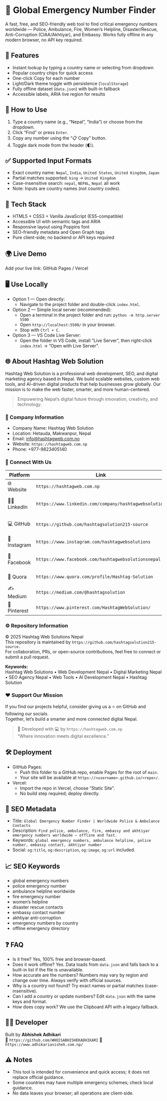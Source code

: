 # 🎯 Global Emergency Number Finder 
 
A fast, free, and SEO-friendly web tool to find critical emergency numbers worldwide — Police, Ambulance, Fire, Women’s Helpline, Disaster/Rescue, Anti-Corruption (CIAA/Akhtiyar), and Embassy. Works fully offline in any modern browser, no API key required.
 
## 🚀 Features 
- Instant lookup by typing a country name or selecting from dropdown 
- Popular country chips for quick access 
- One-click Copy for each number 
- Light/Dark theme toggle with persistence (`localStorage`) 
- Fully offline dataset (`data.json`) with built-in fallback 
- Accessible labels, ARIA live region for results 
 
## 🔧 How to Use 
1. Type a country name (e.g., “Nepal”, “India”) or choose from the dropdown. 
2. Click “Find” or press `Enter`. 
3. Copy any number using the “📋 Copy” button. 
4. Toggle dark mode from the header (🌓). 
 
## ✅ Supported Input Formats 
- Exact country name: `Nepal`, `India`, `United States`, `United Kingdom`, `Japan` 
- Partial matches supported: `king` → `United Kingdom` 
- Case-insensitive search: `nepal`, `NEPAL`, `Nepal` all work 
- Note: Inputs are country names (not country codes). 
 
## 🧠 Tech Stack 
- HTML5 + CSS3 + Vanilla JavaScript (ES5-compatible) 
- Accessible UI with semantic tags and ARIA 
- Responsive layout using Poppins font 
- SEO-friendly metadata and Open Graph tags 
- Pure client-side; no backend or API keys required 
 
## 🌍 Live Demo 
Add your live link: GitHub Pages / Vercel 
 
## 🖥️ Use Locally 
- Option 1 — Open directly: 
  - Navigate to the project folder and double-click `index.html`. 
- Option 2 — Simple local server (recommended): 
  - Open a terminal in the project folder and run: `python -m http.server 5500` 
  - Open `http://localhost:5500/` in your browser. 
  - Stop with `Ctrl + C`. 
- Option 3 — VS Code Live Server: 
  - Open the folder in VS Code, install “Live Server”, then right-click `index.html` → “Open with Live Server”. 
 
## 🌐 About Hashtag Web Solution 
 
Hashtag Web Solution is a professional web development, SEO, and digital marketing agency based in Nepal. We build scalable websites, custom web tools, and AI-driven digital products that help businesses grow globally. Our mission is to make the web faster, smarter, and more human-centered. 
 
> Empowering Nepal’s digital future through innovation, creativity, and technology. 
 
### 🏢 Company Information 
- Company Name: Hashtag Web Solution 
- Location: Hetauda, Makwanpur, Nepal  
- Email: info@hashtagweb.com.no 
- Website: `https://hashtagweb.com.np`   
- Phone: +977-9823405140 
 
### 🔗 Connect With Us 
 
| Platform | Link | Status | 
|-----------|------|--------| 
| 🌐 Website | `https://hashtagweb.com.np`  | Official business site | 
| 🧑‍💼 LinkedIn | `https://www.linkedin.com/company/hashtagwebsolution`  | Verified company profile | 
| 💻 GitHub | `https://github.com/hashtagsolution215-source`  | Open-source projects | 
| 📸 Instagram | `https://www.instagram.com/hashtagwebsolutions`  | Portfolio & updates | 
| 📘 Facebook | `https://www.facebook.com/hashtagwebsolutionsnepal`  | Active business page | 
| 🧠 Quora | `https://www.quora.com/profile/Hashtag-Solution`  | Q&A contributions | 
| ✍️ Medium | `https://medium.com/@hashtagsolution`  | Articles & tech blogs | 
| 📌 Pinterest | `https://www.pinterest.com/HashtagWebSolution/`  | Design inspirations | 
 
### ⚙️ Repository Information 
© 2025 Hashtag Web Solutions Nepal  
This repository is maintained by `https://github.com/hashtagsolution215-source.`   
For collaboration, PRs, or open-source contributions, feel free to connect or submit a pull request. 
 
**Keywords:**  
Hashtag Web Solutions  • Web Development Nepal • Digital Marketing Nepal • SEO Agency Nepal • Web Tools • AI Development Nepal • Hashtag Solution 
 
### ❤️ Support Our Mission 
If you find our projects helpful, consider giving us a ⭐ on GitHub and following our socials.  
Together, let’s build a smarter and more connected digital Nepal. 
 
> 🚀 Developed with 💻 by `https://hashtagweb.com.np`   
> “Where innovation meets digital excellence.” 
 
## 🛠 Deployment 
- GitHub Pages: 
  - Push this folder to a GitHub repo, enable Pages for the root of `main`. 
  - Your site will be available at `https://<username>.github.io/<repo>/`. 
- Vercel: 
  - Import the repo in Vercel, choose “Static Site”. 
  - No build step required; deploy directly. 
 
## 🔎 SEO Metadata 
- Title: `Global Emergency Number Finder | Worldwide Police & Ambulance Contacts` 
- Description: `Find police, ambulance, fire, embassy and akhtiyar emergency numbers worldwide — offline and fast.` 
- Keywords: `global emergency numbers, ambulance helpline, police number, embassy contact, akhtiyar number` 
- Social: `og:title`, `og:description`, `og:image`, `og:url` included. 
 
## 📈 SEO Keywords 
- global emergency numbers 
- police emergency number 
- ambulance helpline worldwide 
- fire emergency number 
- women’s helpline 
- disaster rescue contacts 
- embassy contact number 
- akhtiyar anti-corruption 
- emergency numbers by country 
- offline emergency directory 
 
## ❓ FAQ 
- Is it free? Yes, 100% free and browser-based. 
- Does it work offline? Yes. Data loads from `data.json` and falls back to a built-in list if the file is unavailable. 
- How accurate are the numbers? Numbers may vary by region and change over time. Always verify with official sources. 
- Why is a country not found? Try exact names or partial matches (case-insensitive). 
- Can I add a country or update numbers? Edit `data.json` with the same keys and format. 
- How does copy work? We use the Clipboard API with a legacy fallback. 
 
## 🧑‍💻 Developer 
Built by **Abhishek Adhikari**  
🔗 `https://github.com/WHOISABHISHEKADHIKARI` 
🔗 `https://www.adhikariavishek.com.np/` 
 
## ⚠️ Notes 
- This tool is intended for convenience and quick access; it does not replace official guidance. 
- Some countries may have multiple emergency schemes; check local guidance. 
- No data leaves your browser; all operations are client-side.
